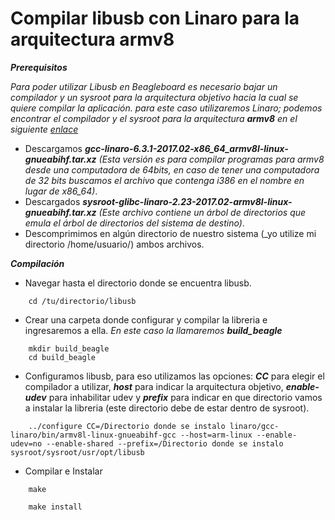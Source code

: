 # Compilar libusb con Linaro para la arquitectura armv8

***Prerequisitos***

_Para poder utilizar Libusb en Beagleboard es necesario bajar un compilador y un sysroot para la arquitectura objetivo hacia la cual se quiere compilar la aplicación. para este caso utilizaremos Linaro; podemos encontrar el compilador y el sysroot para la arquitectura ***armv8*** en el siguiente [enlace](https://releases.linaro.org/components/toolchain/binaries/6.3-2017.02/armv8l-linux-gnueabihf/)_

- Descargamos ***gcc-linaro-6.3.1-2017.02-x86_64_armv8l-linux-gnueabihf.tar.xz*** _(Esta versión es para compilar programas para armv8 desde una computadora de 64bits, en caso de tener una computadora de 32 bits buscamos el archivo que contenga i386 en el nombre en lugar de x86_64)_.
- Descargados ***sysroot-glibc-linaro-2.23-2017.02-armv8l-linux-gnueabihf.tar.xz*** _(Este archivo contiene un árbol de directorios que emula el árbol de directorios del sistema de destino)_.
- Descomprimimos en algún directorio de nuestro sistema (_yo utilize mi directorio /home/usuario/) ambos archivos.


***Compilación***

- Navegar hasta el directorio donde se encuentra libusb.
```
    cd /tu/directorio/libusb
```
- Crear una carpeta donde configurar y compilar la libreria e ingresaremos a ella. _En este caso la llamaremos ***build_beagle***_
```
    mkdir build_beagle
    cd build_beagle
```
- Configuramos libusb, para eso utilizamos las opciones: ***CC*** para elegir el compilador a utilizar, ***host*** para indicar la arquitectura objetivo, ***enable-udev*** para inhabilitar udev y ***prefix*** para indicar en que directorio vamos a instalar la libreria (este directorio debe de estar dentro de sysroot).
```
    ../configure CC=/Directorio donde se instalo linaro/gcc-linaro/bin/armv8l-linux-gnueabihf-gcc --host=arm-linux --enable-udev=no --enable-shared --prefix=/Directorio donde se instalo sysroot/sysroot/usr/opt/libusb 
```
- Compilar e Instalar
```
    make

    make install
```